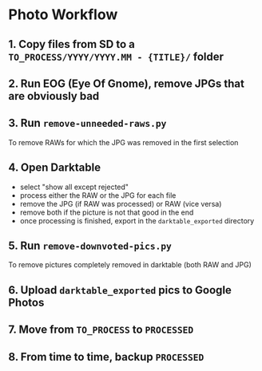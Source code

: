 # Photo Workflow

## 1. Copy files from SD to a `TO_PROCESS/YYYY/YYYY.MM - {TITLE}/` folder
## 2. Run EOG (Eye Of Gnome), remove JPGs that are obviously bad
## 3. Run `remove-unneeded-raws.py`

To remove RAWs for which the JPG was removed in the first selection

## 4. Open Darktable

* select "show all except rejected"
* process either the RAW or the JPG for each file
* remove the JPG (if RAW was processed) or RAW (vice versa)
* remove both if the picture is not that good in the end
* once processing is finished, export in the `darktable_exported` directory

## 5. Run `remove-downvoted-pics.py`

To remove pictures completely removed in darktable (both RAW and JPG)

## 6. Upload `darktable_exported` pics to Google Photos
## 7. Move from `TO_PROCESS` to `PROCESSED`
## 8. From time to time, backup `PROCESSED`
